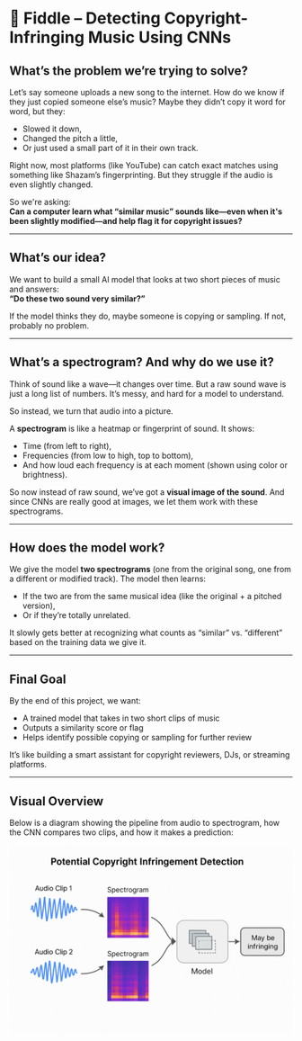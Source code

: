 # 🎻 Fiddle – Detecting Copyright-Infringing Music Using CNNs

## What’s the problem we’re trying to solve?

Let’s say someone uploads a new song to the internet. How do we know if they just copied someone else’s music? Maybe they didn’t copy it word for word, but they:
- Slowed it down,
- Changed the pitch a little,
- Or just used a small part of it in their own track.

Right now, most platforms (like YouTube) can catch exact matches using something like Shazam’s fingerprinting. But they struggle if the audio is even slightly changed.

So we're asking:  
**Can a computer learn what “similar music” sounds like—even when it's been slightly modified—and help flag it for copyright issues?**

---

## What’s our idea?

We want to build a small AI model that looks at two short pieces of music and answers:  
**“Do these two sound very similar?”**

If the model thinks they do, maybe someone is copying or sampling. If not, probably no problem.

---

## What’s a spectrogram? And why do we use it?

Think of sound like a wave—it changes over time. But a raw sound wave is just a long list of numbers. It’s messy, and hard for a model to understand.

So instead, we turn that audio into a picture.

A **spectrogram** is like a heatmap or fingerprint of sound. It shows:
- Time (from left to right),
- Frequencies (from low to high, top to bottom),
- And how loud each frequency is at each moment (shown using color or brightness).

So now instead of raw sound, we’ve got a **visual image of the sound**. And since CNNs are really good at images, we let them work with these spectrograms.

---

## How does the model work?

We give the model **two spectrograms** (one from the original song, one from a different or modified track). The model then learns:
- If the two are from the same musical idea (like the original + a pitched version),
- Or if they’re totally unrelated.

It slowly gets better at recognizing what counts as “similar” vs. “different” based on the training data we give it.

---

## Final Goal

By the end of this project, we want:
- A trained model that takes in two short clips of music
- Outputs a similarity score or flag
- Helps identify possible copying or sampling for further review

It’s like building a smart assistant for copyright reviewers, DJs, or streaming platforms.

---

## Visual Overview

Below is a diagram showing the pipeline from audio to spectrogram, how the CNN compares two clips, and how it makes a prediction:

![Music Similarity Detection Diagram](./assets/fiddle.png)

